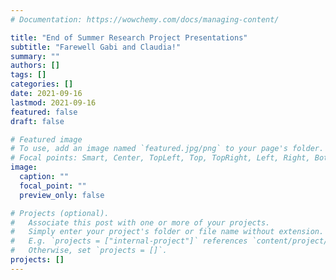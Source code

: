 ```yaml
---
# Documentation: https://wowchemy.com/docs/managing-content/

title: "End of Summer Research Project Presentations"
subtitle: "Farewell Gabi and Claudia!"
summary: ""
authors: []
tags: []
categories: []
date: 2021-09-16
lastmod: 2021-09-16
featured: false
draft: false

# Featured image
# To use, add an image named `featured.jpg/png` to your page's folder.
# Focal points: Smart, Center, TopLeft, Top, TopRight, Left, Right, BottomLeft, Bottom, BottomRight.
image:
  caption: ""
  focal_point: ""
  preview_only: false

# Projects (optional).
#   Associate this post with one or more of your projects.
#   Simply enter your project's folder or file name without extension.
#   E.g. `projects = ["internal-project"]` references `content/project/deep-learning/index.md`.
#   Otherwise, set `projects = []`.
projects: []
---
```

